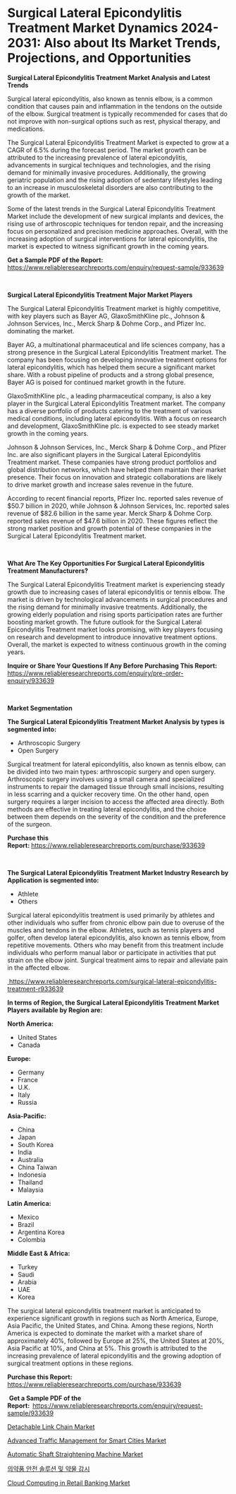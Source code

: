 <p><h1>Surgical Lateral Epicondylitis Treatment Market Dynamics 2024-2031: Also about Its Market Trends, Projections, and Opportunities</h1></p><p><strong>Surgical Lateral Epicondylitis Treatment Market Analysis and Latest Trends</strong></p>
<p><p>Surgical lateral epicondylitis, also known as tennis elbow, is a common condition that causes pain and inflammation in the tendons on the outside of the elbow. Surgical treatment is typically recommended for cases that do not improve with non-surgical options such as rest, physical therapy, and medications.</p><p>The Surgical Lateral Epicondylitis Treatment Market is expected to grow at a CAGR of 6.5% during the forecast period. The market growth can be attributed to the increasing prevalence of lateral epicondylitis, advancements in surgical techniques and technologies, and the rising demand for minimally invasive procedures. Additionally, the growing geriatric population and the rising adoption of sedentary lifestyles leading to an increase in musculoskeletal disorders are also contributing to the growth of the market.</p><p>Some of the latest trends in the Surgical Lateral Epicondylitis Treatment Market include the development of new surgical implants and devices, the rising use of arthroscopic techniques for tendon repair, and the increasing focus on personalized and precision medicine approaches. Overall, with the increasing adoption of surgical interventions for lateral epicondylitis, the market is expected to witness significant growth in the coming years.</p></p>
<p><strong>Get a Sample PDF of the Report:&nbsp;</strong> <a href="https://www.reliableresearchreports.com/enquiry/request-sample/933639">https://www.reliableresearchreports.com/enquiry/request-sample/933639</a></p>
<p>&nbsp;</p>
<p><strong>Surgical Lateral Epicondylitis Treatment Major Market Players</strong></p>
<p><p>The Surgical Lateral Epicondylitis Treatment market is highly competitive, with key players such as Bayer AG, GlaxoSmithKline plc., Johnson & Johnson Services, Inc., Merck Sharp & Dohme Corp., and Pfizer Inc. dominating the market.</p><p>Bayer AG, a multinational pharmaceutical and life sciences company, has a strong presence in the Surgical Lateral Epicondylitis Treatment market. The company has been focusing on developing innovative treatment options for lateral epicondylitis, which has helped them secure a significant market share. With a robust pipeline of products and a strong global presence, Bayer AG is poised for continued market growth in the future.</p><p>GlaxoSmithKline plc., a leading pharmaceutical company, is also a key player in the Surgical Lateral Epicondylitis Treatment market. The company has a diverse portfolio of products catering to the treatment of various medical conditions, including lateral epicondylitis. With a focus on research and development, GlaxoSmithKline plc. is expected to see steady market growth in the coming years.</p><p>Johnson & Johnson Services, Inc., Merck Sharp & Dohme Corp., and Pfizer Inc. are also significant players in the Surgical Lateral Epicondylitis Treatment market. These companies have strong product portfolios and global distribution networks, which have helped them maintain their market presence. Their focus on innovation and strategic collaborations are likely to drive market growth and increase sales revenue in the future.</p><p>According to recent financial reports, Pfizer Inc. reported sales revenue of $50.7 billion in 2020, while Johnson & Johnson Services, Inc. reported sales revenue of $82.6 billion in the same year. Merck Sharp & Dohme Corp. reported sales revenue of $47.6 billion in 2020. These figures reflect the strong market position and growth potential of these companies in the Surgical Lateral Epicondylitis Treatment market.</p></p>
<p>&nbsp;</p>
<p><strong>What Are The Key Opportunities For Surgical Lateral Epicondylitis Treatment Manufacturers?</strong></p>
<p><p>The Surgical Lateral Epicondylitis Treatment market is experiencing steady growth due to increasing cases of lateral epicondylitis or tennis elbow. The market is driven by technological advancements in surgical procedures and the rising demand for minimally invasive treatments. Additionally, the growing elderly population and rising sports participation rates are further boosting market growth. The future outlook for the Surgical Lateral Epicondylitis Treatment market looks promising, with key players focusing on research and development to introduce innovative treatment options. Overall, the market is expected to witness continuous growth in the coming years.</p></p>
<p><strong>Inquire or Share Your Questions If Any Before Purchasing This Report:</strong> <a href="https://www.reliableresearchreports.com/enquiry/pre-order-enquiry/933639">https://www.reliableresearchreports.com/enquiry/pre-order-enquiry/933639</a></p>
<p>&nbsp;</p>
<p><strong>Market Segmentation</strong></p>
<p><strong>The Surgical Lateral Epicondylitis Treatment Market Analysis by types is segmented into:</strong></p>
<p><ul><li>Arthroscopic Surgery</li><li>Open Surgery</li></ul></p>
<p><p>Surgical treatment for lateral epicondylitis, also known as tennis elbow, can be divided into two main types: arthroscopic surgery and open surgery. Arthroscopic surgery involves using a small camera and specialized instruments to repair the damaged tissue through small incisions, resulting in less scarring and a quicker recovery time. On the other hand, open surgery requires a larger incision to access the affected area directly. Both methods are effective in treating lateral epicondylitis, and the choice between them depends on the severity of the condition and the preference of the surgeon.</p></p>
<p><strong>Purchase this Report:&nbsp;</strong><a href="https://www.reliableresearchreports.com/purchase/933639">https://www.reliableresearchreports.com/purchase/933639</a></p>
<p>&nbsp;</p>
<p><strong>The Surgical Lateral Epicondylitis Treatment Market Industry Research by Application is segmented into:</strong></p>
<p><ul><li>Athlete</li><li>Others</li></ul></p>
<p><p>Surgical lateral epicondylitis treatment is used primarily by athletes and other individuals who suffer from chronic elbow pain due to overuse of the muscles and tendons in the elbow. Athletes, such as tennis players and golfer, often develop lateral epicondylitis, also known as tennis elbow, from repetitive movements. Others who may benefit from this treatment include individuals who perform manual labor or participate in activities that put strain on the elbow joint. Surgical treatment aims to repair and alleviate pain in the affected elbow.</p></p>
<p><a href="https://www.reliableresearchreports.com/surgical-lateral-epicondylitis-treatment-r933639">&nbsp;https://www.reliableresearchreports.com/surgical-lateral-epicondylitis-treatment-r933639</a></p>
<p><strong>In terms of Region, the Surgical Lateral Epicondylitis Treatment Market Players available by Region are:</strong></p>
<p>
    <p> <strong> North America: </strong>
        <ul>
            <li>United States</li>
            <li>Canada</li>
        </ul>
        </p> 
    <p> <strong> Europe: </strong>
        <ul>
            <li>Germany</li>
            <li>France</li>
            <li>U.K.</li>
            <li>Italy</li>
            <li>Russia</li>
        </ul>
        </p> 
    <p> <strong> Asia-Pacific: </strong>
        <ul>
            <li>China</li>
            <li>Japan</li>
            <li>South Korea</li>
            <li>India</li>
            <li>Australia</li>
            <li>China Taiwan</li>
            <li>Indonesia</li>
            <li>Thailand</li>
            <li>Malaysia</li>
        </ul>
        </p> 
    <p> <strong> Latin America: </strong>
        <ul>
            <li>Mexico</li>
            <li>Brazil</li>
            <li>Argentina Korea</li>
            <li>Colombia</li>
        </ul>
        </p> 
    <p> <strong> Middle East & Africa: </strong>
        <ul>
            <li>Turkey</li>
            <li>Saudi</li>
            <li>Arabia</li>
            <li>UAE</li>
            <li>Korea</li>
        </ul>
    </p>
    </p>
<p><p>The surgical lateral epicondylitis treatment market is anticipated to experience significant growth in regions such as North America, Europe, Asia Pacific, the United States, and China. Among these regions, North America is expected to dominate the market with a market share of approximately 40%, followed by Europe at 25%, the United States at 20%, Asia Pacific at 10%, and China at 5%. This growth is attributed to the increasing prevalence of lateral epicondylitis and the growing adoption of surgical treatment options in these regions.</p></p>
<p><strong>Purchase this Report: </strong><a href="https://www.reliableresearchreports.com/purchase/933639">https://www.reliableresearchreports.com/purchase/933639</a></p>
<p>&nbsp;<strong>Get a Sample PDF of the Report:&nbsp;&nbsp;</strong><a href="https://www.reliableresearchreports.com/enquiry/request-sample/933639">https://www.reliableresearchreports.com/enquiry/request-sample/933639</a></p>
<p><strong></strong></p>
<p><p><a href="https://medium.com/@williambatz1907/insights-into-the-detachable-link-chain-market-market-players-market-size-geographical-regions-60f02e72ce48">Detachable Link Chain Market</a></p><p><a href="https://github.com/FrankHernanXXfnf/Market-Research-Report-List-1/blob/main/advanced-traffic-management-for-smart-cities-market.md">Advanced Traffic Management for Smart Cities Market</a></p><p><a href="https://medium.com/@judypierce2022/automatic-shaft-straightening-machine-market-outlook-complete-industry-analysis-2024-to-2031-297f39f8c209">Automatic Shaft Straightening Machine Market</a></p><p><a href="https://github.com/airdroplover110/Market-Research-Report-List-2/blob/main/211846982071.md">의약품 안전 솔루션 및 약물 감시</a></p><p><a href="https://github.com/zzflqewx24/Market-Research-Report-List-1/blob/main/cloud-computing-in-retail-banking-market.md">Cloud Computing in Retail Banking Market</a></p></p>
